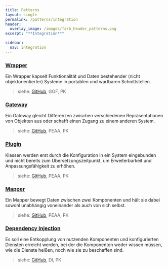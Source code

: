 ```yaml
---
title: Patterns
layout: single
permalink: /patterns/integration
header:
  overlay_image: /images/farb_header_patterns.png
excerpt: "**Integration**"

sidebar:
  nav: integration
---
```


### [Wrapper](wrapper)
Ein Wrapper kapselt Funktionalität und Daten bestehender (nicht objektorientierter) Systeme in portablen und wartbaren Schnittstellen.

> siehe: [GitHub](https://github.com/KarlEilebrecht/patterns-kompakt-code/blob/main/src/test/java/de/calamanari/pk/wrapper/README.md), GOF, PK

### [Gateway](gateway)
Ein Gateway gleicht Differenzen zwischen verschiedenen Repräsentationen von Objekten aus oder schafft einen Zugang zu einem anderen System.

> siehe: [GitHub](https://github.com/KarlEilebrecht/patterns-kompakt-code/blob/main/src/test/java/de/calamanari/pk/gateway/README.md), PEAA, PK

### [Plugin](plugin)
Klassen werden erst durch die Konfiguration in ein System eingebunden und nicht bereits zum Übersetzungszeitpunkt, um Erweiterbarkeit und Anpassungsfähigkeit zu erhöhen.

> siehe: [GitHub](https://github.com/KarlEilebrecht/patterns-kompakt-code/blob/main/src/test/java/de/calamanari/pk/plugin/README.md), PEAA, PK

### [Mapper](mapper)
Ein Mapper bewegt Daten zwischen zwei Komponenten und hält sie dabei sowohl unabhängig voneinander als auch von sich selbst.

> siehe: [GitHub](https://github.com/KarlEilebrecht/patterns-kompakt-code/blob/main/src/test/java/de/calamanari/pk/mapper/README.md), PEAA, PK

### [Dependency Injection](dependencyinjection)
Es soll eine Entkopplung von nutzenden Komponenten und konfigurierten Diensten erreicht werden, bei der die Komponenten weder wissen müssen, wie die Dienste heißen, noch wie sie zu beschaffen sind.

> siehe: [GitHub](https://github.com/KarlEilebrecht/patterns-kompakt-code/blob/main/src/test/java/de/calamanari/pk/dependencyinjection/README.md), DI, PK

